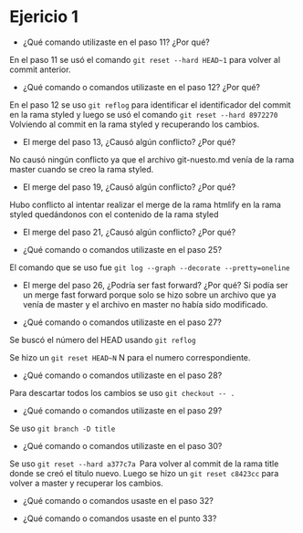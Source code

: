 # Ejericio 1

- ¿Qué comando utilizaste en el paso 11? ¿Por qué?

En el paso 11 se usó el comando `git reset --hard HEAD~1` para volver al commit anterior.
 
- ¿Qué comando o comandos utilizaste en el paso 12? ¿Por qué?

En el paso 12 se uso `git reflog` para identificar el identificador del commit en la rama styled y luego se usó el comando
`git reset --hard 8972270` Volviendo al commit en la rama styled y recuperando los cambios.

- El merge del paso 13, ¿Causó algún conflicto? ¿Por qué?

No causó ningún conflicto ya que el archivo git-nuesto.md venía de la rama master cuando se creo la rama styled.

- El merge del paso 19, ¿Causó algún conflicto? ¿Por qué?

Hubo conflicto al intentar realizar el merge de la rama htmlify en la rama styled  quedándonos con el contenido de la rama styled

- El merge del paso 21, ¿Causó algún conflicto? ¿Por qué? 



- ¿Qué comando o comandos utilizaste en el paso 25? 

El comando que se uso fue `git log --graph --decorate --pretty=oneline`

- El merge del paso 26, ¿Podría ser fast forward? ¿Por qué? 
Si podía ser un merge fast forward porque solo se hizo sobre un archivo 
que ya venía de master y el archivo en master no había sido modificado.

- ¿Qué comando o comandos utilizaste en el paso 27?

Se buscó el número del HEAD usando `git reflog` 

Se hizo un `git reset HEAD~N` N para el numero correspondiente.

- ¿Qué comando o comandos utilizaste en el paso 28?

Para descartar todos los cambios se uso `git checkout -- . `

- ¿Qué comando o comandos utilizaste en el paso 29?

Se uso `git branch -D title`

- ¿Qué comando o comandos utilizaste en el paso 30?

Se uso `git reset --hard a377c7a `Para volver al commit de la rama title donde se creó el titulo nuevo.
Luego se hizo un `git reset c8423cc` para volver a master y recuperar los cambios. 

- ¿Qué comando o comandos usaste en el paso 32?



- ¿Qué comando o comandos usaste en el punto 33?
